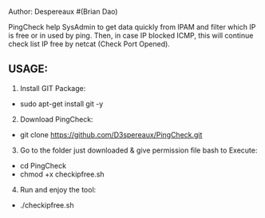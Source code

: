 Author: Despereaux #(Brian Dao)

PingCheck help SysAdmin to get data quickly from IPAM and filter which IP is free or in used by ping. Then, in case IP blocked ICMP, this will continue check list IP free by netcat (Check Port Opened).


USAGE:
------

1. Install GIT Package:

  - sudo apt-get install git -y

2. Download PingCheck:

  - git clone https://github.com/D3spereaux/PingCheck.git

3. Go to the folder just downloaded & give permission file bash to Execute:

  - cd PingCheck
  - chmod +x checkipfree.sh

4. Run and enjoy the tool:

  - ./checkipfree.sh
